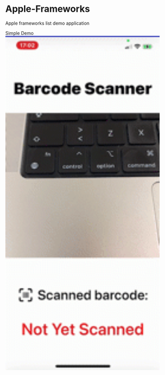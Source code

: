 # Apple-Frameworks
Apple frameworks list demo application


Simple Demo
<img src="barcode_scanner_demo.gif" width="480" />

